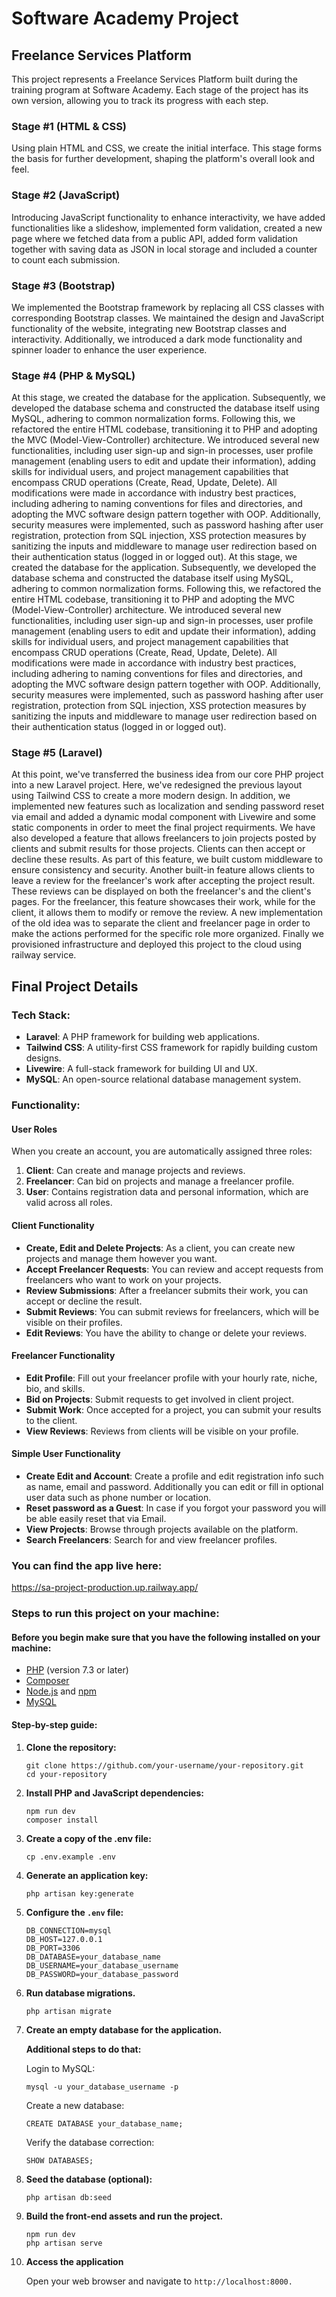 # Software Academy Project

## Freelance Services Platform

This project represents a Freelance Services Platform built during the training program at Software Academy. Each stage of the project has its own version, allowing you to track its progress with each step.

### Stage #1 (HTML & CSS)

Using plain HTML and CSS, we create the initial interface. This stage forms the basis for further development, shaping the platform's overall look and feel.

### Stage #2 (JavaScript)

Introducing JavaScript functionality to enhance interactivity, we have added functionalities like a slideshow, implemented form validation, created a new page where we fetched data from a public API, added form validation together with saving data as JSON in local storage and included a counter to count each submission.

### Stage #3 (Bootstrap)

We implemented the Bootstrap framework by replacing all CSS classes with corresponding Bootstrap classes. We maintained the design and JavaScript functionality of the website, integrating new Bootstrap classes and interactivity. Additionally, we introduced a dark mode functionality and spinner loader to enhance the user experience.

### Stage #4 (PHP & MySQL)

At this stage, we created the database for the application. Subsequently, we developed the database schema and constructed the database itself using MySQL, adhering to common normalization forms. Following this, we refactored the entire HTML codebase, transitioning it to PHP and adopting the MVC (Model-View-Controller) architecture. We introduced several new functionalities, including user sign-up and sign-in processes, user profile management (enabling users to edit and update their information), adding skills for individual users, and project management capabilities that encompass CRUD operations (Create, Read, Update, Delete). All modifications were made in accordance with industry best practices, including adhering to naming conventions for files and directories, and adopting the MVC software design pattern together with OOP. Additionally, security measures were implemented, such as password hashing after user registration, protection from SQL injection, XSS protection measures by sanitizing the inputs and middleware to manage user redirection based on their authentication status (logged in or logged out).
At this stage, we created the database for the application. Subsequently, we developed the database schema and constructed the database itself using MySQL, adhering to common normalization forms. Following this, we refactored the entire HTML codebase, transitioning it to PHP and adopting the MVC (Model-View-Controller) architecture. We introduced several new functionalities, including user sign-up and sign-in processes, user profile management (enabling users to edit and update their information), adding skills for individual users, and project management capabilities that encompass CRUD operations (Create, Read, Update, Delete). All modifications were made in accordance with industry best practices, including adhering to naming conventions for files and directories, and adopting the MVC software design pattern together with OOP. Additionally, security measures were implemented, such as password hashing after user registration, protection from SQL injection, XSS protection measures by sanitizing the inputs and middleware to manage user redirection based on their authentication status (logged in or logged out).

### Stage #5 (Laravel)

At this point, we've transferred the business idea from our core PHP project into a new Laravel project. Here, we've redesigned the previous layout using Tailwind CSS to create a more modern design. In addition, we implemented new features such as localization and sending password reset via email and added a dynamic modal component with Livewire and some static components in order to meet the final project requirments. We have also developed a feature that allows freelancers to join projects posted by clients and submit results for those projects. Clients can then accept or decline these results. As part of this feature, we built custom middleware to ensure consistency and security. Another built-in feature allows clients to leave a review for the freelancer's work after accepting the project result. These reviews can be displayed on both the freelancer's and the client's pages. For the freelancer, this feature showcases their work, while for the client, it allows them to modify or remove the review. A new implementation of the old idea was to separate the client and freelancer page in order to make the actions performed for the specific role more organized. Finally we provisioned infrastructure and deployed this project to the cloud using railway service. 


## Final Project Details

### Tech Stack:
- **Laravel**: A PHP framework for building web applications.
- **Tailwind CSS**: A utility-first CSS framework for rapidly building custom designs.
- **Livewire**: A full-stack framework for building UI and UX.
- **MySQL**: An open-source relational database management system.

### Functionality: 

#### User Roles

When you create an account, you are automatically assigned three roles:

1. **Client**: Can create and manage projects and reviews.
2. **Freelancer**: Can bid on projects and manage a freelancer profile.
3. **User**: Contains registration data and personal information, which are valid across all roles.

#### Client Functionality

- **Create, Edit and Delete Projects**: As a client, you can create new projects and manage them however you want.
- **Accept Freelancer Requests**: You can review and accept requests from freelancers who want to work on your projects.
- **Review Submissions**: After a freelancer submits their work, you can accept or decline the result.
- **Submit Reviews**: You can submit reviews for freelancers, which will be visible on their profiles.
- **Edit Reviews**: You have the ability to change or delete your reviews.

#### Freelancer Functionality

- **Edit Profile**: Fill out your freelancer profile with your hourly rate, niche, bio, and skills.
- **Bid on Projects**: Submit requests to get involved in client project.
- **Submit Work**: Once accepted for a project, you can submit your results to the client.
- **View Reviews**: Reviews from clients will be visible on your profile.

#### Simple User Functionality

- **Create Edit and Account**: Create a profile and edit registration info such as name, email and password. Additionally you can edit or fill in optional user data such as phone number or location.
- **Reset password as a Guest**: In case if you forgot your password you will be able easily reset that via Email.
- **View Projects**: Browse through projects available on the platform.
- **Search Freelancers**: Search for and view freelancer profiles.

### You can find the app live here:
https://sa-project-production.up.railway.app/

### Steps to run this project on your machine:
#### Before you begin make sure that you have the following installed on your machine:
- [PHP](https://www.php.net/downloads) (version 7.3 or later)
- [Composer](https://getcomposer.org/)
- [Node.js](https://nodejs.org/) and [npm](https://www.npmjs.com/)
- [MySQL](https://www.mysql.com/downloads/)


#### Step-by-step guide: 

1. **Clone the repository:**

   ```
   git clone https://github.com/your-username/your-repository.git
   cd your-repository 
    ```

2. **Install PHP and JavaScript dependencies:**
    ```
    npm run dev
    composer install
    ```

3. **Create a copy of the .env file:**
    ```
    cp .env.example .env
    ```

4. **Generate an application key:**
    ```
    php artisan key:generate
    ```

5. **Configure the `.env` file:**
  
    ```
    DB_CONNECTION=mysql
    DB_HOST=127.0.0.1
    DB_PORT=3306
    DB_DATABASE=your_database_name
    DB_USERNAME=your_database_username
    DB_PASSWORD=your_database_password
    ```

6. **Run database migrations.**
  
    ```
    php artisan migrate
    ```

7. **Create an empty database for the application.**

    **Additional steps to do that:**

    Login to MySQL:
    ```
    mysql -u your_database_username -p
    ```
    Create a new database: 
    ```
    CREATE DATABASE your_database_name;
    ```
    Verify the database correction:
    ```
    SHOW DATABASES;
    ```

8. **Seed the database (optional):**
  
    ```
    php artisan db:seed
    ```

9. **Build the front-end assets and run the project.**
  
    ```
    npm run dev
    php artisan serve
    ```

10. **Access the application**

    Open your web browser and navigate to `http://localhost:8000.`


